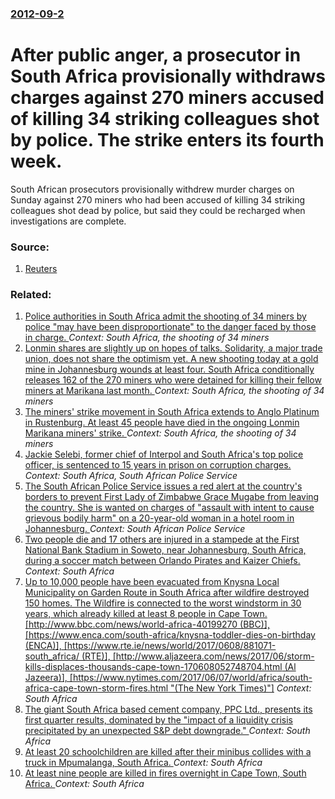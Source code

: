 ### [2012-09-2](/news/2012/09/2/index.md)

# After public anger, a prosecutor in South Africa provisionally withdraws charges against 270 miners accused of killing 34 striking colleagues shot by police. The strike enters its fourth week. 

South African prosecutors provisionally withdrew murder charges on Sunday against 270 miners who had been accused of killing 34 striking colleagues shot dead by police, but said they could be recharged when investigations are complete.


### Source:

1. [Reuters](http://www.reuters.com/article/2012/09/02/us-safrica-mining-idUSBRE88102120120902)

### Related:

1. [Police authorities in South Africa admit the shooting of 34 miners by police "may have been disproportionate" to the danger faced by those in charge. ](/news/2012/10/22/police-authorities-in-south-africa-admit-the-shooting-of-34-miners-by-police-may-have-been-disproportionate-to-the-danger-faced-by-those-i.md) _Context: South Africa, the shooting of 34 miners_
2. [Lonmin shares are slightly up on hopes of talks. Solidarity, a major trade union, does not share the optimism yet. A new shooting today at a gold mine in Johannesburg wounds at least four. South Africa conditionally releases 162 of the 270 miners who were detained for killing their fellow miners at Marikana last month. ](/news/2012/09/3/lonmin-shares-are-slightly-up-on-hopes-of-talks-solidarity-a-major-trade-union-does-not-share-the-optimism-yet-a-new-shooting-today-at-a.md) _Context: South Africa, the shooting of 34 miners_
3. [The miners' strike movement in South Africa extends to Anglo Platinum in Rustenburg. At least 45 people have died in the ongoing Lonmin Marikana miners' strike. ](/news/2012/09/12/the-miners-strike-movement-in-south-africa-extends-to-anglo-platinum-in-rustenburg-at-least-45-people-have-died-in-the-ongoing-lonmin-mari.md) _Context: South Africa, the shooting of 34 miners_
4. [Jackie Selebi, former chief of Interpol and South Africa's top police officer, is sentenced to 15 years in prison on corruption charges. ](/news/2010/08/3/jackie-selebi-former-chief-of-interpol-and-south-africa-s-top-police-officer-is-sentenced-to-15-years-in-prison-on-corruption-charges.md) _Context: South Africa, South African Police Service_
5. [The South African Police Service issues a red alert at the country's borders to prevent First Lady of Zimbabwe Grace Mugabe from leaving the country. She is wanted on charges of "assault with intent to cause grievous bodily harm" on a 20-year-old woman in a hotel room in Johannesburg. ](/news/2017/08/17/the-south-african-police-service-issues-a-red-alert-at-the-country-s-borders-to-prevent-first-lady-of-zimbabwe-grace-mugabe-from-leaving-the.md) _Context: South African Police Service_
6. [Two people die and 17 others are injured in a stampede at the First National Bank Stadium in Soweto, near Johannesburg, South Africa, during a soccer match between Orlando Pirates and Kaizer Chiefs. ](/news/2017/07/29/two-people-die-and-17-others-are-injured-in-a-stampede-at-the-first-national-bank-stadium-in-soweto-near-johannesburg-south-africa-during.md) _Context: South Africa_
7. [ Up to 10,000 people have been evacuated from Knysna Local Municipality on Garden Route in South Africa after wildfire destroyed 150 homes. The Wildfire is connected to the worst windstorm in 30 years, which already killed at least 8 people in Cape Town. [http://www.bbc.com/news/world-africa-40199270 (BBC)], [https://www.enca.com/south-africa/knysna-toddler-dies-on-birthday (ENCA)], [https://www.rte.ie/news/world/2017/0608/881071-south_africa/ (RTE)], [http://www.aljazeera.com/news/2017/06/storm-kills-displaces-thousands-cape-town-170608052748704.html (Al Jazeera)], [https://www.nytimes.com/2017/06/07/world/africa/south-africa-cape-town-storm-fires.html "(The New York Times)"]](/news/2017/06/8/up-to-10-000-people-have-been-evacuated-from-knysna-local-municipality-on-garden-route-in-south-africa-after-wildfire-destroyed-150-homes.md) _Context: South Africa_
8. [The giant South Africa based cement company, PPC Ltd., presents its first quarter results, dominated by the "impact of a liquidity crisis precipitated by an unexpected S&P debt downgrade." ](/news/2017/06/7/the-giant-south-africa-based-cement-company-ppc-ltd-presents-its-first-quarter-results-dominated-by-the-impact-of-a-liquidity-crisis-pr.md) _Context: South Africa_
9. [At least 20 schoolchildren are killed after their minibus collides with a truck in Mpumalanga, South Africa. ](/news/2017/04/21/at-least-20-schoolchildren-are-killed-after-their-minibus-collides-with-a-truck-in-mpumalanga-south-africa.md) _Context: South Africa_
10. [At least nine people are killed in fires overnight in Cape Town, South Africa. ](/news/2017/03/11/at-least-nine-people-are-killed-in-fires-overnight-in-cape-town-south-africa.md) _Context: South Africa_

